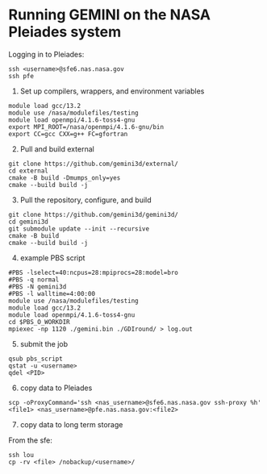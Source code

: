 # Running GEMINI on the NASA Pleiades system

Logging in to Pleiades:

```
ssh <username>@sfe6.nas.nasa.gov
ssh pfe
```


1. Set up compilers, wrappers, and environment variables

```
module load gcc/13.2
module use /nasa/modulefiles/testing
module load openmpi/4.1.6-toss4-gnu
export MPI_ROOT=/nasa/openmpi/4.1.6-gnu/bin
export CC=gcc CXX=g++ FC=gfortran
```

2. Pull and build external

```
git clone https://github.com/gemini3d/external/
cd external
cmake -B build -Dmumps_only=yes
cmake --build build -j
```

3. Pull the repository, configure, and build

```
git clone https://github.com/gemini3d/gemini3d/
cd gemini3d
git submodule update --init --recursive
cmake -B build
cmake --build build -j
```

4. example PBS script

```
#PBS -lselect=40:ncpus=28:mpiprocs=28:model=bro
#PBS -q normal
#PBS -N gemini3d
#PBS -l walltime=4:00:00
module use /nasa/modulefiles/testing
module load gcc/13.2
module load openmpi/4.1.6-toss4-gnu
cd $PBS_O_WORKDIR
mpiexec -np 1120 ./gemini.bin ./GDIround/ > log.out
```

5. submit the job

```
qsub pbs_script
qstat -u <username>
qdel <PID>
```

6. copy data to Pleiades

```
scp -oProxyCommand='ssh <nas_username>@sfe6.nas.nasa.gov ssh-proxy %h' <file1> <nas_username>@pfe.nas.nasa.gov:<file2>
```

7. copy data to long term storage

From the sfe:

```
ssh lou
cp -rv <file> /nobackup/<username>/
```
